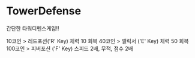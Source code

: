# TowerDefense
간단한 타워디펜스게임!!

10코인 > 레드포션('R' Key) 체력 10 회복
40코인 > 엘릭서  ('E' Key) 체력 50 회복
100코인 > 피버포션 ('F' Key) 스피드 2배, 무적, 점수 2배
